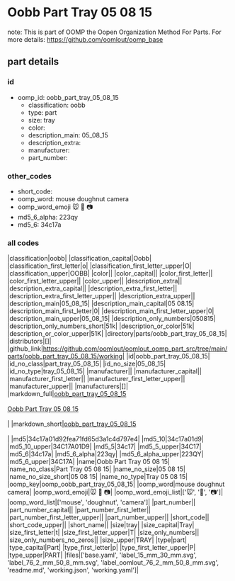 # Oobb Part Tray 05 08 15  

note: This is part of OOMP the Oopen Organization Method For Parts. For more details: https://github.com/oomlout/oomp_base

##  part details





### id
* oomp_id: oobb_part_tray_05_08_15
  * classification: oobb
  * type: part
  * size: tray
  * color: 
  * description_main: 05_08_15
  * description_extra: 
  * manufacturer: 
  * part_number: 

### other_codes
* short_code: 
* oomp_word: mouse doughnut camera
* oomp_word_emoji :mouse: :doughnut: :camera:
* md5_6_alpha: 223qy
* md5_6: 34c17a

### all codes 
|classification|oobb|
|classification_capital|Oobb|
|classification_first_letter|o|
|classification_first_letter_upper|O|
|classification_upper|OOBB|
|color||
|color_capital||
|color_first_letter||
|color_first_letter_upper||
|color_upper||
|description_extra||
|description_extra_capital||
|description_extra_first_letter||
|description_extra_first_letter_upper||
|description_extra_upper||
|description_main|05_08_15|
|description_main_capital|05 08.15|
|description_main_first_letter|0|
|description_main_first_letter_upper|0|
|description_main_upper|05_08_15|
|description_only_numbers|050815|
|description_only_numbers_short|51k|
|description_or_color|51k|
|description_or_color_upper|51K|
|directory|parts/oobb_part_tray_05_08_15|
|distributors|[]|
|github_link|https://github.com/oomlout/oomlout_oomp_part_src/tree/main/parts/oobb_part_tray_05_08_15/working|
|id|oobb_part_tray_05_08_15|
|id_no_class|part_tray_05_08_15|
|id_no_size|05_08_15|
|id_no_type|tray_05_08_15|
|manufacturer||
|manufacturer_capital||
|manufacturer_first_letter||
|manufacturer_first_letter_upper||
|manufacturer_upper||
|manufacturers|[]|
|markdown_full|[oobb_part_tray_05_08_15](https://github.com/oomlout/oomlout_oomp_part_src/tree/main/parts/oobb_part_tray_05_08_15/working)<br>[](https://github.com/oomlout/oomlout_oomp_part_src/tree/main/parts/oobb_part_tray_05_08_15/working)<br>[Oobb Part Tray 05 08 15](https://github.com/oomlout/oomlout_oomp_part_src/tree/main/parts/oobb_part_tray_05_08_15/working)<br><br>|
|markdown_short|[oobb_part_tray_05_08_15](https://github.com/oomlout/oomlout_oomp_part_src/tree/main/parts/oobb_part_tray_05_08_15/working)<br><br>|
|md5|34c17a01d92fea71fd65d3a1c4d797e4|
|md5_10|34c17a01d9|
|md5_10_upper|34C17A01D9|
|md5_5|34c17|
|md5_5_upper|34C17|
|md5_6|34c17a|
|md5_6_alpha|223qy|
|md5_6_alpha_upper|223QY|
|md5_6_upper|34C17A|
|name|Oobb Part Tray 05 08 15|
|name_no_class|Part Tray 05 08 15|
|name_no_size|05 08 15|
|name_no_size_short|05 08 15|
|name_no_type|Tray 05 08 15|
|oomp_key|oomp_oobb_part_tray_05_08_15|
|oomp_word|mouse doughnut camera|
|oomp_word_emoji|:mouse: :doughnut: :camera:|
|oomp_word_emoji_list|[':mouse:', ':doughnut:', ':camera:']|
|oomp_word_list|['mouse', 'doughnut', 'camera']|
|part_number||
|part_number_capital||
|part_number_first_letter||
|part_number_first_letter_upper||
|part_number_upper||
|short_code||
|short_code_upper||
|short_name||
|size|tray|
|size_capital|Tray|
|size_first_letter|t|
|size_first_letter_upper|T|
|size_only_numbers||
|size_only_numbers_no_zeros||
|size_upper|TRAY|
|type|part|
|type_capital|Part|
|type_first_letter|p|
|type_first_letter_upper|P|
|type_upper|PART|
|files|['base.yaml', 'label_15_mm_30_mm.svg', 'label_76_2_mm_50_8_mm.svg', 'label_oomlout_76_2_mm_50_8_mm.svg', 'readme.md', 'working.json', 'working.yaml']|
